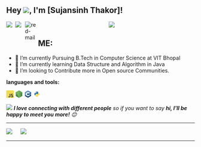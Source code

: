 ## Hey <img src="https://github.com/TheDudeThatCode/TheDudeThatCode/blob/master/Assets/Hi.gif" width="29px">, I'm [Sujansinh Thakor]!
<img align='right' src="https://media.giphy.com/media/M9gbBd9nbDrOTu1Mqx/giphy.gif" width="230">

<a href="https://www.linkedin.com/in/sujansinh-thakor-1bb3a5205/">
  <img align="left" width="24px" src="https://raw.githubusercontent.com/peterthehan/peterthehan/master/assets/linkedin.svg"  />
</a>
<a href="https://twitter.com/Sujanthakor94">
  <img align="left" width="26px" src="https://raw.githubusercontent.com/peterthehan/peterthehan/master/assets/twitter.svg" />
</a>

<a href="mailto:sdthakor.8485@gmail.com"><img align="left" width="35px" src="https://i.ibb.co/827XzWZ/red-mail.png" alt="red-mail" border="0"></a>
<br>

## ME:

- 🔭 I’m currently Pursuing B.Tech in Computer Science at VIT Bhopal
- 🌱 I’m currently learning Data Structure and Algorithm in Java
- 👯 I’m looking to Contribute more in Open source Communities.

**languages and tools:**  

<code><img height="20" src="https://raw.githubusercontent.com/github/explore/80688e429a7d4ef2fca1e82350fe8e3517d3494d/topics/javascript/javascript.png"></code>
<code><img height="20" src="https://raw.githubusercontent.com/github/explore/80688e429a7d4ef2fca1e82350fe8e3517d3494d/topics/nodejs/nodejs.png"></code>
<code><img height="20" src="https://raw.githubusercontent.com/github/explore/80688e429a7d4ef2fca1e82350fe8e3517d3494d/topics/cpp/cpp.png"></code>
<code><img height="20" src="https://raw.githubusercontent.com/github/explore/80688e429a7d4ef2fca1e82350fe8e3517d3494d/topics/python/python.png"></code>



<img src="https://media.giphy.com/media/LnQjpWaON8nhr21vNW/giphy.gif" width="60"> <em><b>I love connecting with different people</b> so if you want to say <b>hi, I'll be happy to meet you more!</b> 😊</em>
<hr>
<p>
<img width='400' src="https://github-readme-streak-stats.herokuapp.com/?user=Sujansinh-thakor" /> &emsp; <img width='400' src="https://github-readme-stats.vercel.app/api?username=Sujansinh-thakor&show_icons=true&theme=dracula" />
</p>

<hr>

</p>



